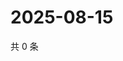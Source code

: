 # 2025-08-15

共 0 条

<!-- BEGIN ZHIHUVIDEO -->
<!-- 最后更新时间 Fri Aug 15 2025 05:11:04 GMT+0800 (China Standard Time) -->

<!-- END ZHIHUVIDEO -->
